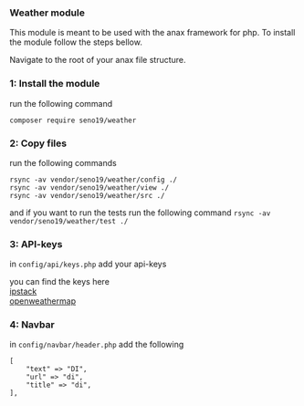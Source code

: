 ### Weather module

This module is meant to be used with the anax framework for php.
To install the module follow the steps bellow. 

Navigate to the root of your anax file structure.

### 1: Install the module

run the following command

`composer require seno19/weather`

### 2: Copy files

run the following commands

`rsync -av vendor/seno19/weather/config ./`  
`rsync -av vendor/seno19/weather/view ./`  
`rsync -av vendor/seno19/weather/src ./`  

and if you want to run the tests run the following command
`rsync -av vendor/seno19/weather/test ./`  

### 3: API-keys

in `config/api/keys.php` add your api-keys

you can find the keys here  
[ipstack](https://ipstack.com/)  
[openweathermap](https://openweathermap.org/)

### 4: Navbar

in `config/navbar/header.php` add the following

```
[
    "text" => "DI",
    "url" => "di",
    "title" => "di",
],
```